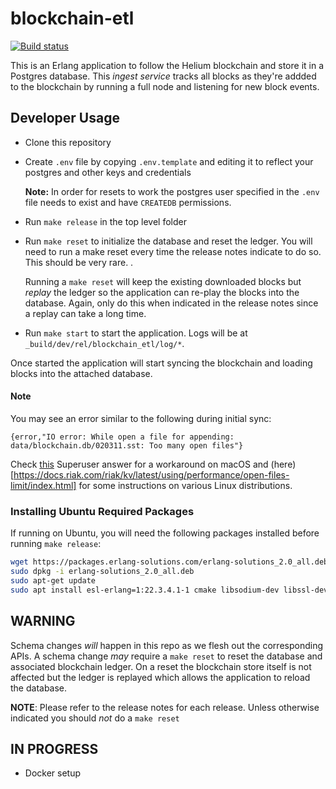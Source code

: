 # blockchain-etl

[![Build status](https://badge.buildkite.com/a1f6f5135577f0039b6bd6821d5c8f87466ff9c024dbf4a60b.svg)](https://buildkite.com/helium/blockchain-etl)

This is an Erlang application to follow the Helium blockchain and
store it in a Postgres database. This _ingest service_ tracks all
blocks as they're addded to the blockchain by running a full node and
listening for new block events.


## Developer Usage

* Clone this repository
* Create `.env` file by copying `.env.template` and editing it to
  reflect your postgres and other keys and credentials

  **Note:** In order for resets to work the postgres user specified in
  the `.env` file needs to exist and have `CREATEDB` permissions.

* Run `make release` in the top level folder
* Run `make reset` to initialize the database and reset the ledger. You will
  need to run a make reset every time the release notes indicate to do so. This
  should be very rare. .

  Running a `make reset` will keep the existing downloaded blocks but _replay_
  the ledger so the application can re-play the blocks into the database. Again,
  only do this when indicated in the release notes since a replay can take a
  long time.
* Run `make start` to start the application. Logs will be at
  `_build/dev/rel/blockchain_etl/log/*`.

Once started the application will start syncing the blockchain and
loading blocks into the attached database.

#### Note
You may see an error similar to the following during initial sync:

`{error,"IO error: While open a file for appending: data/blockchain.db/020311.sst: Too many open files"}`

Check [this](https://superuser.com/a/443168) Superuser answer for a workaround
on macOS and
(here)[https://docs.riak.com/riak/kv/latest/using/performance/open-files-limit/index.html]
for some instructions on various Linux distributions.

### Installing Ubuntu Required Packages

If running on Ubuntu, you will need the following packages installed before
running `make release`:

```bash
wget https://packages.erlang-solutions.com/erlang-solutions_2.0_all.deb
sudo dpkg -i erlang-solutions_2.0_all.deb
sudo apt-get update
sudo apt install esl-erlang=1:22.3.4.1-1 cmake libsodium-dev libssl-dev build-essential
```

## WARNING

Schema changes _will_ happen in this repo as we flesh out the
corresponding APIs. A schema change _may_ require a `make reset` to
reset the database and associated blockchain ledger. On a reset the
blockchain store itself is not affected but the ledger is replayed
which allows the application to reload the database.

**NOTE**: Please refer to the release notes for each release. Unless otherwise
indicated you should _not_ do a `make reset`

## IN PROGRESS

* Docker setup
